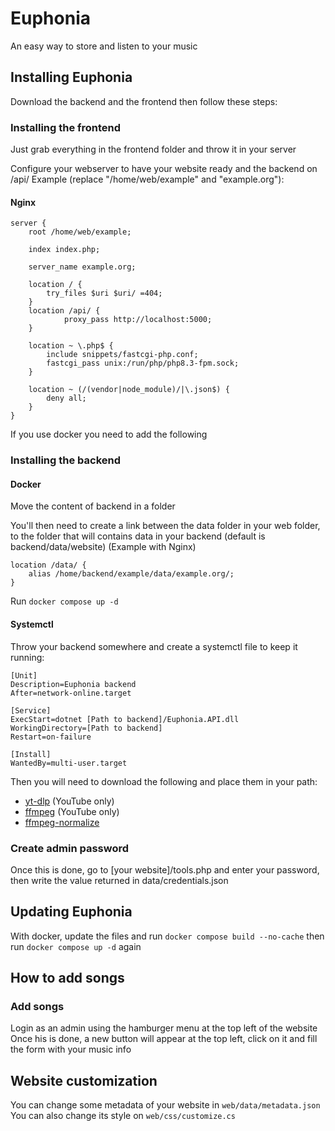 # Euphonia
An easy way to store and listen to your music

## Installing Euphonia
Download the backend and the frontend then follow these steps:

### Installing the frontend
Just grab everything in the frontend folder and throw it in your server

Configure your webserver to have your website ready and the backend on /api/
Example (replace "/home/web/example" and "example.org"):

#### Nginx
```
server {
	root /home/web/example;

	index index.php;

	server_name example.org;

	location / {
		try_files $uri $uri/ =404;
	}
	location /api/ {
        	proxy_pass http://localhost:5000;
	}

	location ~ \.php$ {
		include snippets/fastcgi-php.conf;
		fastcgi_pass unix:/run/php/php8.3-fpm.sock;
	}

	location ~ (/(vendor|node_module)/|\.json$) {
		deny all;
	}
}
```

If you use docker you need to add the following


### Installing the backend

#### Docker
Move the content of backend in a folder

You'll then need to create a link between the data folder in your web folder, to the folder that will contains data in your backend (default is backend/data/website)
(Example with Nginx)
```
location /data/ {
	alias /home/backend/example/data/example.org/;
}
```
Run `docker compose up -d`

#### Systemctl
Throw your backend somewhere and create a systemctl file to keep it running:
```
[Unit]
Description=Euphonia backend
After=network-online.target

[Service]
ExecStart=dotnet [Path to backend]/Euphonia.API.dll
WorkingDirectory=[Path to backend]
Restart=on-failure

[Install]
WantedBy=multi-user.target
```

Then you will need to download the following and place them in your path:
 - [yt-dlp](https://github.com/yt-dlp/yt-dlp/wiki/Installation) (YouTube only)
 - [ffmpeg](https://www.ffmpeg.org/download.html) (YouTube only)
 - [ffmpeg-normalize](https://github.com/slhck/ffmpeg-normalize?tab=readme-ov-file#installation)

### Create admin password
Once this is done, go to [your website]/tools.php and enter your password, then write the value returned in data/credentials.json

## Updating Euphonia
With docker, update the files and run `docker compose build --no-cache` then run `docker compose up -d` again

## How to add songs

### Add songs
Login as an admin using the hamburger menu at the top left of the website \
Once his is done, a new button will appear at the top left, click on it and fill the form with your music info

## Website customization
You can change some metadata of your website in `web/data/metadata.json` \
You can also change its style on `web/css/customize.cs`
